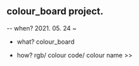 ## colour_board project.

-- when? 2021. 05. 24 ~

- what? colour_board 

- how? rgb/ colour code/ colour name >> 
